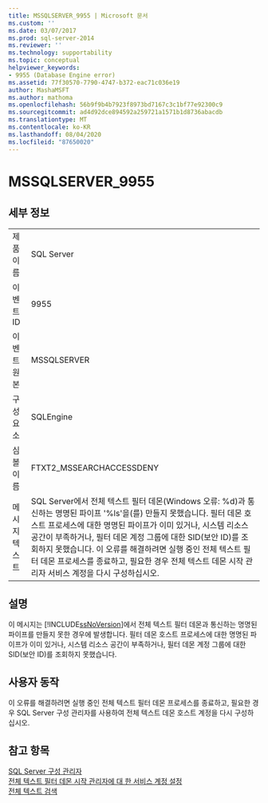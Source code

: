 ```yaml
---
title: MSSQLSERVER_9955 | Microsoft 문서
ms.custom: ''
ms.date: 03/07/2017
ms.prod: sql-server-2014
ms.reviewer: ''
ms.technology: supportability
ms.topic: conceptual
helpviewer_keywords:
- 9955 (Database Engine error)
ms.assetid: 77f30570-7790-4747-b372-eac71c036e19
author: MashaMSFT
ms.author: mathoma
ms.openlocfilehash: 56b9f9b4b7923f8973bd7167c3c1bf77e92300c9
ms.sourcegitcommit: ad4d92dce894592a259721a1571b1d8736abacdb
ms.translationtype: MT
ms.contentlocale: ko-KR
ms.lasthandoff: 08/04/2020
ms.locfileid: "87650020"
---
```

# <a name="mssqlserver_9955"></a>MSSQLSERVER_9955
    
## <a name="details"></a>세부 정보  
  
|||  
|-|-|  
|제품 이름|SQL Server|  
|이벤트 ID|9955|  
|이벤트 원본|MSSQLSERVER|  
|구성 요소|SQLEngine|  
|심볼 이름|FTXT2_MSSEARCHACCESSDENY|  
|메시지 텍스트|SQL Server에서 전체 텍스트 필터 데몬(Windows 오류: %d)과 통신하는 명명된 파이프 '%ls'을(를) 만들지 못했습니다. 필터 데몬 호스트 프로세스에 대한 명명된 파이프가 이미 있거나, 시스템 리소스 공간이 부족하거나, 필터 데몬 계정 그룹에 대한 SID(보안 ID)를 조회하지 못했습니다. 이 오류를 해결하려면 실행 중인 전체 텍스트 필터 데몬 프로세스를 종료하고, 필요한 경우 전체 텍스트 데몬 시작 관리자 서비스 계정을 다시 구성하십시오.|  
  
## <a name="explanation"></a>설명  
 이 메시지는 [!INCLUDE[ssNoVersion](../../includes/ssnoversion-md.md)]에서 전체 텍스트 필터 데몬과 통신하는 명명된 파이프를 만들지 못한 경우에 발생합니다. 필터 데몬 호스트 프로세스에 대한 명명된 파이프가 이미 있거나, 시스템 리소스 공간이 부족하거나, 필터 데몬 계정 그룹에 대한 SID(보안 ID)를 조회하지 못했습니다.  
  
## <a name="user-action"></a>사용자 동작  
 이 오류를 해결하려면 실행 중인 전체 텍스트 필터 데몬 프로세스를 종료하고, 필요한 경우 SQL Server 구성 관리자를 사용하여 전체 텍스트 데몬 호스트 계정을 다시 구성하십시오.  
  
## <a name="see-also"></a>참고 항목  
 [SQL Server 구성 관리자](../sql-server-configuration-manager.md)   
 [전체 텍스트 필터 데몬 시작 관리자에 대 한 서비스 계정 설정](../search/set-the-service-account-for-the-full-text-filter-daemon-launcher.md)   
 [전체 텍스트 검색](../search/full-text-search.md)  
  
  
